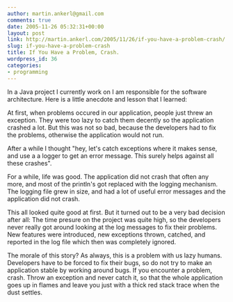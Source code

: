 ```yaml
---
author: martin.ankerl@gmail.com
comments: true
date: 2005-11-26 05:32:31+00:00
layout: post
link: http://martin.ankerl.com/2005/11/26/if-you-have-a-problem-crash/
slug: if-you-have-a-problem-crash
title: If You Have a Problem, Crash.
wordpress_id: 36
categories:
- programming
---
```



	

In a Java project I currently work on I am responsible for the software architecture. Here is a little anecdote and lesson that I learned:


	


At first, when problems occured in our application, people just threw an exception. They were too lazy to catch them decently so the application crashed a lot. But this was not so bad, because the developers had to fix the problems, otherwise the application would not run.


	


After a while I thought "hey, let's catch exceptions where it makes sense, and use a a logger to get an error message. This surely helps against all these crashes".


	


For a while, life was good. The application did not crash that often any more, and most of the println's got replaced with the logging mechanism. The logging file grew in size, and had a lot of useful error messages and the application did not crash.


	


This all looked quite good at first. But it turned out to be a very bad decision after all: The time presure on the project was quite high, so the developers never really got around looking at the log messages to fix their problems. New features were introduced, new exceptions thrown, catched, and reported in the log file which then was completely ignored.


	


The morale of this story? As always, this is a problem with us lazy humans. Developers have to be forced to fix their bugs, so do not try to make an application stable by working around bugs. If you encounter a problem, crash. Throw an exception and never catch it, so that the whole application goes up in flames and leave you just with a thick red stack trace when the dust settles.

